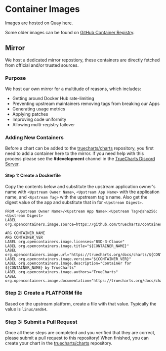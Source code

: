 # Container Images

Images are hosted on Quay [here](https://quay.io/organization/truecharts).

Some older images can be found on [GitHub Container Registry](https://github.com/orgs/truecharts/packages?ecosystem=container&visibility=public).


## Mirror

We host a dedicated mirror repostiory, these containers are directly fetched from official and/or trusted sources.

### Purpose

We host our own mirror for a multitude of reasons, which includes:

- Getting around Docker Hub rate-limiting
- Preventing upstream maintainers removing tags from breaking our Apps
- Generating usage metrics
- Applying patches
- Improving code uniformity
- Allowing multi-registry failover

### Adding New Containers
Before a chart can be added to the [truecharts/charts](https://github.com/truecharts/charts) repository, you first need to add a container here to the mirror. If you need help with this process please see the **#development** channel in the [TrueCharts Discord Server](https://discord.gg/tVsPTHWTtr).

#### Step 1: Create a Dockerfile
Copy the contents below and substitute the upstream application owner's name with `<Upstream Owner Name>`, `<Upstream App Name>` with the application name, and `<Upstream Tag>` with the upstream tag's name. Also get the digest value of the app and substitute that in for `<Upstream Digest>`.


``` Update Highlighted Row #1
FROM <Upstream Owner Name>/<Upstream App Name>:<Upstream Tag>@sha256:<Upstream Digest>
LABEL org.opencontainers.image.source=https://github.com/truecharts/containers

ARG CONTAINER_NAME
ARG CONTAINER_VER
LABEL org.opencontainers.image.licenses="BSD-3-Clause"
LABEL org.opencontainers.image.title="${CONTAINER_NAME}"
LABEL org.opencontainers.image.url="https://truecharts.org/docs/charts/${CONTAINER_NAME}"
LABEL org.opencontainers.image.version="${CONTAINER_VER}"
LABEL org.opencontainers.image.description="Container for ${CONTAINER_NAME} by TrueCharts"
LABEL org.opencontainers.image.authors="TrueCharts"
LABEL org.opencontainers.image.documentation="https://truecharts.org/docs/charts/${CONTAINER_NAME}"
```

### Step 2: Create a PLATFORM file
Based on the upstream platform, create a file with that value. Typically the value is `linux/amd64`.

### Step 3: Submit a Pull Request
Once all these steps are completed and you verified that they are correct, please submit a pull request to this repository! When finished, you can create your chart in the [truecharts/charts](https://github.com/truecharts/charts) repository.